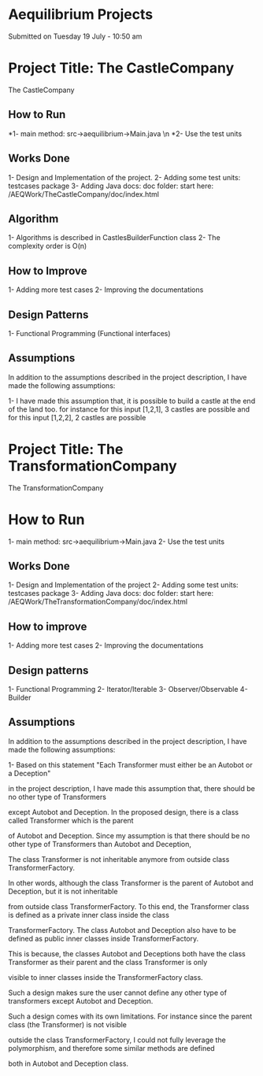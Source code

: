 # Aequilibrium Projects 
Submitted on Tuesday 19 July - 10:50 am

# Project Title: The CastleCompany
The CastleCompany

## How to Run
*1- main method: src->aequilibrium->Main.java \n
*2- Use the test units

## Works Done
1- Design and Implementation of the project. 
2- Adding some test units: testcases package
3- Adding Java docs: doc folder: start here: /AEQWork/TheCastleCompany/doc/index.html

## Algorithm
1- Algorithms is described in CastlesBuilderFunction class
2- The complexity order is O(n)

## How to Improve
1- Adding more test cases
2- Improving the documentations


## Design Patterns
1- Functional Programming (Functional interfaces)

## Assumptions
In addition to the assumptions described in the project description, I have 
made the following assumptions:

1- I have made this assumption that, it is possible to build a castle at the end of the land too.
for instance for this input [1,2,1], 3 castles are possible
and for this input [1,2,2], 2 castles are possible


# Project Title: The TransformationCompany
The TransformationCompany

# How to Run
1- main method: src->aequilibrium->Main.java
2- Use the test units

## Works Done
1- Design and Implementation of the project
2- Adding some test units: testcases package
3- Adding Java docs: doc folder: start here: /AEQWork/TheTransformationCompany/doc/index.html

## How to improve
1- Adding more test cases
2- Improving the documentations

## Design patterns
1- Functional Programming
2- Iterator/Iterable
3- Observer/Observable
4- Builder

## Assumptions
In addition to the assumptions described in the project description, I have 
made the following assumptions:

1- Based on this statement "Each Transformer must either be an Autobot or a Deception"

in the project description, I have made this assumption that, there should be no other type of Transformers

except Autobot and Deception. In the proposed design, there is a class called Transformer which is the parent

of Autobot and Deception. Since my assumption is that there should be no other type of Transformers than Autobot and Deception,

The class Transformer is not inheritable anymore from outside class TransformerFactory.

In other words, although the class Transformer is the parent of Autobot and Deception, but it is not inheritable

from outside class TransformerFactory. To this end, the Transformer class is defined as a private inner class inside the class

TransformerFactory. The class Autobot and Deception also have to be defined as public inner classes inside TransformerFactory.

This is because, the classes Autobot and Deceptions both have the class Transformer as their parent and the class Transformer is only

visible to inner classes inside the TransformerFactory class.


Such a design makes sure the user cannot define any other type of transformers except Autobot and Deception.

Such a design comes with its own limitations. For instance since the parent class (the Transformer) is not visible

outside the class TransformerFactory, I could not fully leverage the polymorphism, and therefore some similar methods are defined

both in Autobot and Deception class. 
